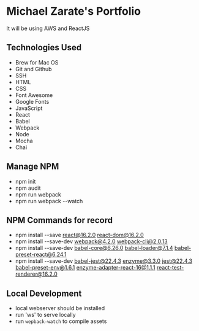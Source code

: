 # Michael Zarate's Portfolio

It will be using AWS and ReactJS


## Technologies Used
- Brew for Mac OS
- Git and Github
- SSH
- HTML
- CSS
- Font Awesome
- Google Fonts
- JavaScript
- React
- Babel
- Webpack
- Node
- Mocha
- Chai


## Manage NPM
- npm init
- npm audit
- npm run webpack
- npm run webpack --watch

## NPM Commands for record
- npm install --save react@16.2.0 react-dom@16.2.0
- npm install --save-dev webpack@4.2.0 webpack-cli@2.0.13
- npm install --save-dev babel-core@6.26.0 babel-loader@7.1.4 babel-preset-react@6.24.1
- npm install --save-dev babel-jest@22.4.3 enzyme@3.3.0 jest@22.4.3 babel-preset-env@1.6.1 enzyme-adapter-react-16@1.1.1 react-test-renderer@16.2.0


## Local Development
- local webserver should be installed
- run 'ws' to serve locally
- run `wepback-watch` to compile assets




